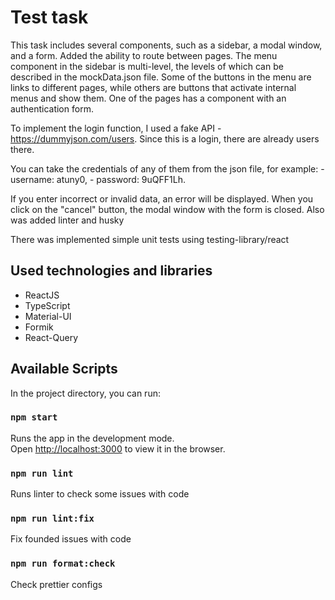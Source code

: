 # Test task

This task includes several components, such as a sidebar, a modal window, and a form.
Added the ability to route between pages. The menu component in the sidebar is multi-level,
the levels of which can be described in the mockData.json file. Some of the buttons in the menu are links to different pages,
while others are buttons that activate internal menus and show them. One of the pages has a component with an authentication form.

To implement the login function, I used a fake API - https://dummyjson.com/users. Since this is a login, there are already users there.

You can take the credentials of any of them from the json file, for example: - username: atuny0, - password: 9uQFF1Lh.

If you enter incorrect or invalid data, an error will be displayed. When you click on the "cancel" button, the modal window with the form is closed. Also was added linter and husky

There was implemented simple unit tests using testing-library/react

## Used technologies and libraries

- ReactJS
- TypeScript
- Material-UI
- Formik
- React-Query

## Available Scripts

In the project directory, you can run:

### `npm start`

Runs the app in the development mode.\
Open [http://localhost:3000](http://localhost:3000) to view it in the browser.

### `npm run lint`

Runs linter to check some issues with code

### `npm run lint:fix`

Fix founded issues with code

### `npm run format:check`

Check prettier configs

